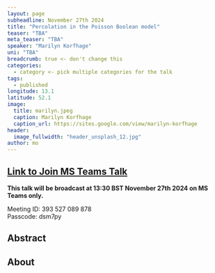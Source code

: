 ```yaml
---
layout: page
subheadline: November 27th 2024
title: "Percolation in the Poisson Boolean model"
teaser: "TBA"
meta_teaser: "TBA"
speaker: "Marilyn Korfhage"
uni: "TBA"
breadcrumb: true <- don't change this
categories:
  - category <- pick multiple categories for the talk
tags:
  - published
longitude: 13.1
latitude: 52.1
image:
  title: marilyn.jpeg
  caption: Marilyn Korfhage
  caption_url: https://sites.google.com/view/marilyn-korfhage
header:
  image_fullwidth: "header_unsplash_12.jpg"
author: mo
---
```


## [Link to Join MS Teams Talk](https://teams.microsoft.com/l/meetup-join/19%3ameeting_N2Q2NGY2NDEtYWVmNS00NzE3LWI0ZWMtMWFiZmE3NGM2MTc3%40thread.v2/0?context=%7b%22Tid%22%3a%22377e3d22-4ea1-422d-b0ad-8fcc89406b9e%22%2c%22Oid%22%3a%2243af9e94-a882-4d59-8a92-d00c8899065e%22%7d)

**This talk will be broadcast at 13:30 BST November 27th 2024 on MS Teams only.**

Meeting ID: 393 527 089 878 \
Passcode: dsm7py

## Abstract

## About
